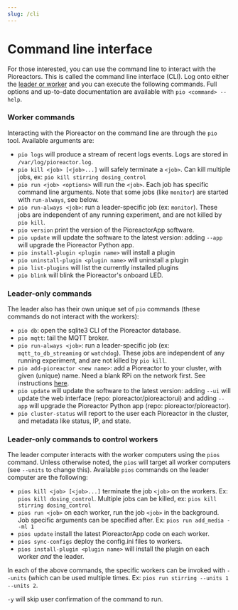 ```yaml
---
slug: /cli
---
```


# Command line interface

For those interested, you can use the command line to interact with the Pioreactors. This is called the command line interface (CLI). Log onto either the [leader or worker](http://localhost:3000/user-guide/Creating%20a%20Pioreactor%20cluster) and you can execute the following commands. Full options and up-to-date documentation are available with `pio <command> --help`.

### Worker commands

Interacting with the Pioreactor on the command line are through the `pio` tool. Available arguments are:

*   `pio logs` will produce a stream of recent logs events. Logs are stored in `/var/log/pioreactor.log`.
*   `pio kill <job> [<job>...]` will safely terminate a `<job>`. Can kill multiple jobs, ex: `pio kill stirring dosing_control`
*   `pio run <job> <options>` will run the `<job>`. Each job has specific command line arguments. Note that some jobs (like `monitor`) are started with `run-always`, see below.
*   `pio run-always <job>`: run a leader-specific job (ex: `monitor`). These jobs are independent of any running experiment, and are not killed by `pio kill`.
*   `pio version` print the version of the PioreactorApp software.
*   `pio update` will update the software to the latest version: adding `--app` will upgrade the Pioreactor Python app.
*   `pio install-plugin <plugin name>` will install a plugin
*   `pio uninstall-plugin <plugin name>` will uninstall a plugin
*   `pio list-plugins` will list the currently installed plugins
*   `pio blink` will blink the Pioreactor's onboard LED.

### Leader-only commands

The leader also has their own unique set of `pio` commands (these commands do not interact with the workers):

*   `pio db`: open the sqlite3 CLI of the Pioreactor database.
*   `pio mqtt`: tail the MQTT broker.
*   `pio run-always <job>`: run a leader-specific job (ex: `mqtt_to_db_streaming` or `watchdog`). These jobs are independent of any running experiment, and are not killed by `pio kill`.
*   `pio add-pioreactor <new name>`: add a Pioreactor to your cluster, with given (unique) name. Need a blank RPi on the network first. See instructions [here](https://github.com/Pioreactor/pioreactor/wiki/Installation).
*   `pio update` will update the software to the latest version: adding `--ui` will update the web interface (repo: pioreactor/pioreactorui) and adding `--app` will upgrade the Pioreactor Python app (repo: pioreactor/pioreactor).
*   `pio cluster-status` will report to the user each Pioreactor in the cluster, and metadata like status, IP, and state.

### Leader-only commands to control workers

The leader computer interacts with the worker computers using the `pios` command. Unless otherwise noted, the `pios` will target all worker computers (see `--units` to change this). Available `pios` commands on the leader computer are the following:

*   `pios kill <job> [<job>...]` terminate the job `<job>` on the workers. Ex: `pios kill dosing_control`. Multiple jobs can be killed, ex: `pios kill stirring dosing_control`
*   `pios run <job>` on each worker, run the job `<job>` in the background. Job specific arguments can be specified after. Ex: `pios run add_media --ml 1`
*   `pios update` install the latest PioreactorApp code on each worker.
*   `pios sync-configs` deploy the config.ini files to workers.
*   `pios install-plugin <plugin name>` will install the plugin on each worker _and_ the leader.

In each of the above commands, the specific workers can be invoked with `--units` (which can be used multiple times. Ex: `pios run stirring --units 1 --units 2`.

`-y` will skip user confirmation of the command to run.